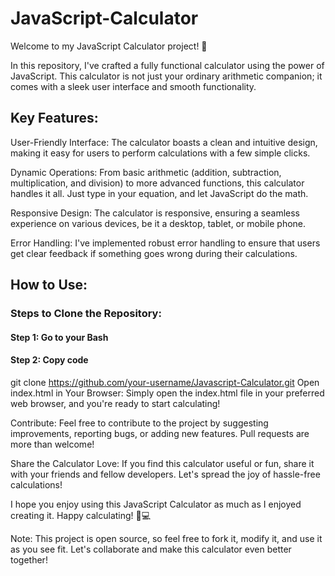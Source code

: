 # JavaScript-Calculator

Welcome to my JavaScript Calculator project! 🚀

In this repository, I've crafted a fully functional calculator using the power of JavaScript. This calculator is not just your ordinary arithmetic companion; it comes with a sleek user interface and smooth functionality.

## Key Features:

User-Friendly Interface: The calculator boasts a clean and intuitive design, making it easy for users to perform calculations with a few simple clicks.

Dynamic Operations: From basic arithmetic (addition, subtraction, multiplication, and division) to more advanced functions, this calculator handles it all. Just type in your equation, and let JavaScript do the math.

Responsive Design: The calculator is responsive, ensuring a seamless experience on various devices, be it a desktop, tablet, or mobile phone.

Error Handling: I've implemented robust error handling to ensure that users get clear feedback if something goes wrong during their calculations.

## How to Use:

### Steps to Clone the Repository:
#### Step 1: Go to your Bash
#### Step 2: Copy code
git clone https://github.com/your-username/Javascript-Calculator.git
Open index.html in Your Browser:
Simply open the index.html file in your preferred web browser, and you're ready to start calculating!

Contribute:
Feel free to contribute to the project by suggesting improvements, reporting bugs, or adding new features. Pull requests are more than welcome!

Share the Calculator Love:
If you find this calculator useful or fun, share it with your friends and fellow developers. Let's spread the joy of hassle-free calculations!

I hope you enjoy using this JavaScript Calculator as much as I enjoyed creating it. Happy calculating! 🧮💻

Note: This project is open source, so feel free to fork it, modify it, and use it as you see fit. Let's collaborate and make this calculator even better together!
